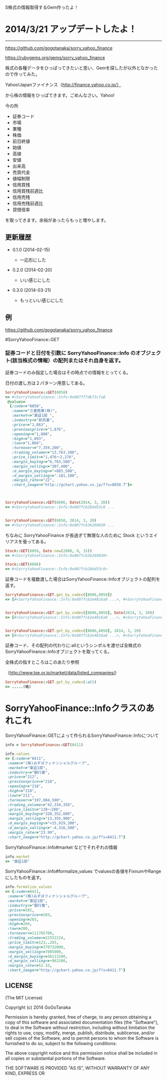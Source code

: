 S株式の情報取得するGem作ったよ！

# 2014/3/21 アップデートしたよ！
--------

https://github.com/gogotanaka/sorry_yahoo_finance

https://rubygems.org/gems/sorry_yahoo_finance

株式の各種データをひっぱってきたいと思い、Gemを探したが以外となかったので作ってみた。

Yahoo!Japanファイナンス（http://finance.yahoo.co.jp/）

から株の情報をひっぱてきます。ごめんなさい。Yahoo!

今の所

* 証券コード
* 市場
* 業種
* 株価
* 前日終値
* 始値
* 高値
* 安値
* 出来高
* 売買代金
* 値幅制限
* 信用買残
* 信用買残前週比
* 信用売残
* 信用売残前週比
* 貸借倍率

を取ってきます。余裕があったらもっと増やします。

更新履歴
--------
* 0.1.0 (2014-02-15)
  * 一応形にした

* 0.2.0 (2014-02-20)
  * いい感じにした
* 0.3.0 (2014-03-21)
  * もっといい感じにした


例
--------

https://github.com/gogotanaka/sorry_yahoo_finance

#SorryYahooFinance::GET

### 証券コードと日付を引数に SorryYahooFinance::Info のオブジェクト(該当株式の情報）の配列またはそれ自身を返す。

証券コードのみ指定した場合はその時点での情報をとってくる。

日付の渡し方は２パターン用意してある。

```ruby:ex1.rb
SorryYahooFinance::GET(8058)
=> #<SorryYahooFinance::Info:0x007ff7db73cfa0
 @values=
  {:code=>"8058",
   :name=>"三菱商事(株)",
   :market=>"東証1部 ",
   :industry=>"卸売業",
   :price=>"1,863",
   :previousprice=>"1,876",
   :opening=>"1,880",
   :high=>"1,893",
   :low=>"1,860",
   :turnover=>"7,359,200",
   :trading_volume=>"13,763,108",
   :price_limit=>"1,476～2,276",
   :margin_buying=>"6,763,500",
   :margin_selling=>"307,400",
   :d_margin_buying=>"+885,500",
   :d_margin_selling=>"-181,100",
   :margin_rate=>"22",
   :chart_image=>"http://gchart.yahoo.co.jp/f?s=8058.T"}>



SorryYahooFinance::GET(8606, Date(2014, 3, 20))
=> #<SorryYahooFinance::Info:0x007fcb2b6d53c8 ...


SorryYahooFinance::GET(8058, 2014, 3, 20)
=> #<SorryYahooFinance::Info:0x007fcb36260030 ...

```


ちなみに SorryYahooFinance が長過ぎて無理な人のために Stock というエイリアスを張ってある。

```ruby:ex2.rb
Stock::GET(8058, Date.new(2008, 9, 15))
=> #<SorryYahooFinance::Info:0x007fcb36260030>

Stock::GET(8606)
=> #<SorryYahooFinance::Info:0x007fcb2b6d53c8>
```


証券コードを複数渡した場合はSorryYahooFinance::Infoオブジェクトの配列を返す。

```ruby:ex3.rb
SorryYahooFinance::GET.get_by_codes([8606,8058])
=> [#<SorryYahooFinance::Info:0x007fcb2e4816a0 ...>, #<SorryYahooFinance::Info:0x007fcb30a17e78 ... >]


SorryYahooFinance::GET.get_by_codes([8606,8058], Date(2014, 3, 20))
=> [#<SorryYahooFinance::Info:0x007fcb2e4816a0 ...>, #<SorryYahooFinance::Info:0x007fcb30a17e78 ... >]


SorryYahooFinance::GET.get_by_codes([8606,8058], 2014, 3, 20)
=> [#<SorryYahooFinance::Info:0x007fcb2e4816a0 ...>, #<SorryYahooFinance::Info:0x007fcb30a17e78 ... >]


```

証券コード、その配列の代わりに:allというシンボルを渡せば全株式のSorryYahooFinance::Infoオブジェクトを取ってくる。

全株式の指すところはこのあたり参照

（http://www.tse.or.jp/market/data/listed_companies/)

```ruby:ex4.rb
SorryYahooFinance::GET.get_by_codes(:all)
=> .....(略)
```




# SorryYahooFinance::Infoクラスのあれこれ

SorryYahooFinance::GETによって作られるSorryYahooFinance::Infoについて



```rb
info = SorryYahooFinance::GET(8411)

info.values
=> {:code=>"8411",
 :name=>"(株)みずほフィナンシャルグループ",
 :market=>"東証1部",
 :industry=>"銀行業",
 :price=>"212",
 :previousprice=>"218",
 :opening=>"218",
 :high=>"218",
 :low=>"211",
 :turnover=>"197,084,500",
 :trading_volume=>"42,334,350",
 :price_limit=>"138～298",
 :margin_buying=>"320,352,600",
 :margin_selling=>"13,355,900",
 :d_margin_buying=>"+15,929,300",
 :d_margin_selling=>"-4,316,500",
 :margin_rate=>"23.99",
 :chart_image=>"http://gchart.yahoo.co.jp/f?s=8411.T"}
```

SorryYahooFinance::Info#market などでそれぞれの情報

```rb
info.market
=> "東証1部"
```


SorryYahooFinance::Info#formalize_values でvaluesの各値をFixnumやRangeにしたものを返す。

```rb
info.formalize_values
=> {:code=>8411,
 :name=>"(株)みずほフィナンシャルグループ",
 :market=>"東証1部",
 :industry=>"銀行業",
 :price=>201,
 :previousprice=>203,
 :opening=>203,
 :high=>204,
 :low=>200,
 :turnover=>111785700,
 :trading_volume=>22552224,
 :price_limit=>123..283,
 :margin_buying=>370732000,
 :margin_selling=>7085000,
 :d_margin_buying=>36113200,
 :d_margin_selling=>-962200,
 :margin_rate=>52.33,
 :chart_image=>"http://gchart.yahoo.co.jp/f?s=8411.T"}
```

LICENSE
-------
(The MIT License)

Copyright (c) 2014 GoGoTanaka

Permission is hereby granted, free of charge, to any person obtaining a copy
of this software and associated documentation files (the "Software"), to deal
in the Software without restriction, including without limitation the rights
to use, copy, modify, merge, publish, distribute, sublicense, and/or sell
copies of the Software, and to permit persons to whom the Software is
furnished to do so, subject to the following conditions:

The above copyright notice and this permission notice shall be included in
all copies or substantial portions of the Software.

THE SOFTWARE IS PROVIDED "AS IS", WITHOUT WARRANTY OF ANY KIND, EXPRESS OR
